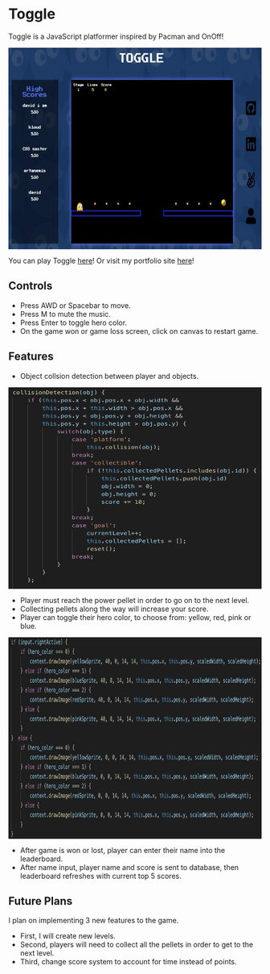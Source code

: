 # Toggle
Toggle is a JavaScript platformer inspired by Pacman and OnOff!

<p align="center">
<img src="./assets/images/toggle_main.png" width="800" height="400" align="middle"/>
</p>

You can play Toggle [here](https://davidyoon85.github.io/Toggle)! Or visit my portfolio site [here](https://davidyoon85.github.io)!

## Controls
* Press AWD or Spacebar to move.
* Press M to mute the music.
* Press Enter to toggle hero color.
* On the game won or game loss screen, click on canvas to restart game.

## Features
* Object collsion detection between player and objects.

<p align="center">
<img src="./assets/images/object_collison.png" width="700" height="400" align="middle"/>
</p>

* Player must reach the power pellet in order to go on to the next level.
* Collecting pellets along the way will increase your score.
* Player can toggle their hero color, to choose from: yellow, red, pink or blue.

<p align="center">
<img src="./assets/images/render_character.png" width="800" height="400" align="middle"/>
</p>

* After game is won or lost, player can enter their name into the leaderboard.
* After name input, player name and score is sent to database, then leaderboard refreshes with current top 5 scores.

## Future Plans
I plan on implementing 3 new features to the game.
* First, I will create new levels.
* Second, players will need to collect all the pellets in order to get to the next level.
* Third, change score system to account for time instead of points.
